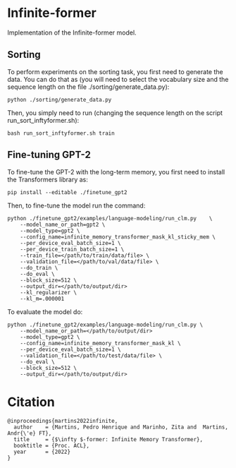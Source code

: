 # Infinite-former
Implementation of the Infinite-former model.

## Sorting
To perform experiments on the sorting task, you first need to generate the data. 
You can do that as (you will need to select the vocabulary size and the sequence length on the file ./sorting/generate_data.py):
```
python ./sorting/generate_data.py
```

Then, you simply need to run (changing the sequence length on the script run_sort_inftyformer.sh):
```
bash run_sort_inftyformer.sh train
```

## Fine-tuning GPT-2

To fine-tune the GPT-2 with the long-term memory, you first need to install the Transformers library as:
```
pip install --editable ./finetune_gpt2 
```
Then, to fine-tune the model run the command:
```
python ./finetune_gpt2/examples/language-modeling/run_clm.py 	\
	--model_name_or_path=gpt2 \
	--model_type=gpt2 \
	--config_name=infinite_memory_transformer_mask_kl_sticky_mem \
	--per_device_eval_batch_size=1 \
	--per_device_train_batch_size=1 \
	--train_file=</path/to/train/data/file> \
	--validation_file=</path/to/val/data/file> \
	--do_train \
	--do_eval \
	--block_size=512 \
	--output_dir=</path/to/output/dir>
	--kl_regularizer \
	--kl_m=.000001
```
To evaluate the model do:
```
python ./finetune_gpt2/examples/language-modeling/run_clm.py \
	--model_name_or_path=</path/to/output/dir>
	--model_type=gpt2 \
	--config_name=infinite_memory_transformer_mask_kl \ 
	--per_device_eval_batch_size=1 \
	--validation_file=</path/to/test/data/file> \
	--do_eval \
	--block_size=512 \
	--output_dir=</path/to/output/dir> 
```


# Citation

    @inproceedings{martins2022infinite,
      author    = {Martins, Pedro Henrique and Marinho, Zita and  Martins, Andr{\'e} FT},
      title     = {$\infty $-former: Infinite Memory Transformer},
      booktitle = {Proc. ACL},
      year      = {2022}
    }
